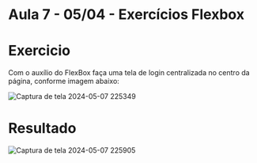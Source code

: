 # Aula 7 - 05/04 - Exercícios Flexbox


# Exercicio 
Com o auxílio do FlexBox faça uma tela de login centralizada no centro da página,
conforme imagem abaixo:

![Captura de tela 2024-05-07 225349](https://github.com/fpvill/AC2_Linguagens_de_Programacao/assets/144077908/f26b2f92-2ae0-4f75-99fc-bdb70ecacccb)


# Resultado

![Captura de tela 2024-05-07 225905](https://github.com/fpvill/AC2_Linguagens_de_Programacao/assets/144077908/2c760e96-3fe1-4aff-94bc-4c3fc6cc64ee)
